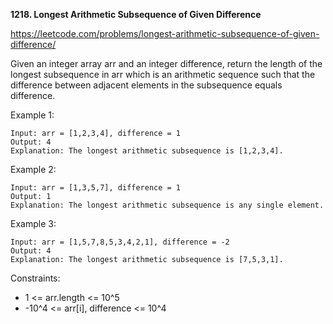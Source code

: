 **1218. Longest Arithmetic Subsequence of Given Difference**

https://leetcode.com/problems/longest-arithmetic-subsequence-of-given-difference/

Given an integer array arr and an integer difference, return the length of the longest subsequence in arr which is an arithmetic sequence such that the difference between adjacent elements in the subsequence equals difference.

 

Example 1:

    Input: arr = [1,2,3,4], difference = 1
    Output: 4
    Explanation: The longest arithmetic subsequence is [1,2,3,4].
Example 2:

    Input: arr = [1,3,5,7], difference = 1
    Output: 1
    Explanation: The longest arithmetic subsequence is any single element.
Example 3:

    Input: arr = [1,5,7,8,5,3,4,2,1], difference = -2
    Output: 4
    Explanation: The longest arithmetic subsequence is [7,5,3,1].
 

Constraints:

- 1 <= arr.length <= 10^5
- -10^4 <= arr[i], difference <= 10^4